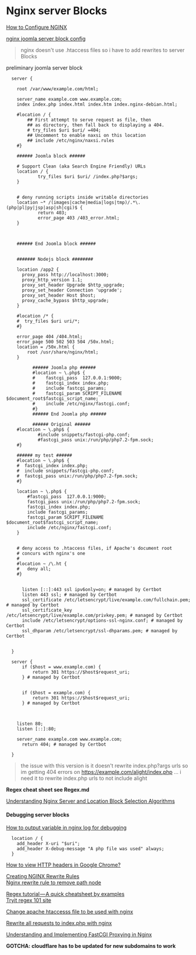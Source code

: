 # Nginx server Blocks

[How to Configure NGINX](https://www.linode.com/docs/web-servers/nginx/how-to-configure-nginx/)   

[nginx joomla server block config](https://docs.joomla.org/Nginx)   

> nginx doesn't use .htaccess files so i have to add rewrites to server Blocks

preliminary joomla server block

```
  server {

  	root /var/www/example.com/html;

  	server_name example.com www.example.com;
  	index index.php index.html index.htm index.nginx-debian.html;

  	#location / {
  		## First attempt to serve request as file, then
  		## as directory, then fall back to displaying a 404.
  		# try_files $uri $uri/ =404;
  		## Uncomment to enable naxsi on this location
  		## include /etc/nginx/naxsi.rules
  	#}

    ###### Joomla block ######

    # Support Clean (aka Search Engine Friendly) URLs
    location / {
            try_files $uri $uri/ /index.php?$args;
    }


    # deny running scripts inside writable directories
    location ~* /(images|cache|media|logs|tmp)/.*\.(php|pl|py|jsp|asp|sh|cgi)$ {
            return 403;
            error_page 403 /403_error.html;
    }



    ###### End Joomla block ######


    ####### Nodejs block ########

    location /app2 {
      proxy_pass http://localhost:3000;
      proxy_http_version 1.1;
      proxy_set_header Upgrade $http_upgrade;
      proxy_set_header Connection 'upgrade';
      proxy_set_header Host $host;
      proxy_cache_bypass $http_upgrade;
    }

    #location /* {
    #  try_files $uri uri/*;
    #}

  	error_page 404 /404.html;
  	error_page 500 502 503 504 /50x.html;
  	location = /50x.html {
  		root /usr/share/nginx/html;
  	}

          ###### Joomla php ######
          #location ~ \.php$ {
          #    fastcgi_pass  127.0.0.1:9000;
          #    fastcgi_index index.php;
          #    include fastcgi_params;
          #    fastcgi_param SCRIPT_FILENAME $document_root$fastcgi_script_name;
          #    include /etc/nginx/fastcgi.conf;
          #}
          ###### End Joomla php ######

          ###### Original ######
  	#location ~ \.php$ {
            #include snippets/fastcgi-php.conf;
            #fastcgi_pass unix:/run/php/php7.2-fpm.sock;
  	#}

    ###### my test ######
    #location ~ \.php$ {
    #  fastcgi_index index.php;
    #  include snippets/fastcgi-php.conf;
    #  fastcgi_pass unix:/run/php/php7.2-fpm.sock;
    #}

    location ~ \.php$ {
        #fastcgi_pass  127.0.0.1:9000;
        fastcgi_pass unix:/run/php/php7.2-fpm.sock;
        fastcgi_index index.php;
        include fastcgi_params;
        fastcgi_param SCRIPT_FILENAME $document_root$fastcgi_script_name;
        include /etc/nginx/fastcgi.conf;
    }


  	# deny access to .htaccess files, if Apache's document root
  	# concurs with nginx's one
  	#
  	#location ~ /\.ht {
  	#	deny all;
  	#}


      listen [::]:443 ssl ipv6only=on; # managed by Certbot
      listen 443 ssl; # managed by Certbot
      ssl_certificate /etc/letsencrypt/live/example.com/fullchain.pem; # managed by Certbot
      ssl_certificate_key /etc/letsencrypt/live/example.com/privkey.pem; # managed by Certbot
      include /etc/letsencrypt/options-ssl-nginx.conf; # managed by Certbot
      ssl_dhparam /etc/letsencrypt/ssl-dhparams.pem; # managed by Certbot


  }

  server {
      if ($host = www.example.com) {
          return 301 https://$host$request_uri;
      } # managed by Certbot


      if ($host = example.com) {
          return 301 https://$host$request_uri;
      } # managed by Certbot



  	listen 80;
  	listen [::]:80;

  	server_name example.com www.example.com;
      return 404; # managed by Certbot

  }

```
> the issue with this version is it doesn't rewrite index.php?args urls so im getting 404 errors on
https://example.com/alight/index.php ... i need it to rewrite index.php urls to not include alight

**Regex cheat sheet see Regex.md**

[Understanding Nginx Server and Location Block Selection Algorithms](https://www.digitalocean.com/community/tutorials/understanding-nginx-server-and-location-block-selection-algorithms)   



#### Debugging server blocks
[How to output variable in nginx log for debugging](https://serverfault.com/questions/404626/how-to-output-variable-in-nginx-log-for-debugging)  

```
  location / {
    add_header X-uri "$uri";
    add_header X-debug-message "A php file was used" always;
  }
```

[How to view HTTP headers in Google Chrome?](https://www.mkyong.com/computer-tips/how-to-view-http-headers-in-google-chrome/)   

[Creating NGINX Rewrite Rules](https://www.nginx.com/blog/creating-nginx-rewrite-rules/)   
[Nginx rewrite rule to remove path node](https://superuser.com/questions/435916/nginx-rewrite-rule-to-remove-path-node)   

[Regex tutorial — A quick cheatsheet by examples](https://medium.com/factory-mind/regex-tutorial-a-simple-cheatsheet-by-examples-649dc1c3f285)   
[Tryit regex 101 site](https://regex101.com/r/cO8lqs/1)   

[Change apache htaccesss file to be used with nginx](https://stackoverflow.com/questions/8711678/change-apache-htaccess-file-to-be-used-with-nginx)   

[Rewrite all requests to index.php with nginx](https://stackoverflow.com/questions/12924896/rewrite-all-requests-to-index-php-with-nginx)   

[Understanding and Implementing FastCGI Proxying in Nginx](https://www.digitalocean.com/community/tutorials/understanding-and-implementing-fastcgi-proxying-in-nginx)   

**GOTCHA: cloudflare has to be updated for new subdomains to work**
